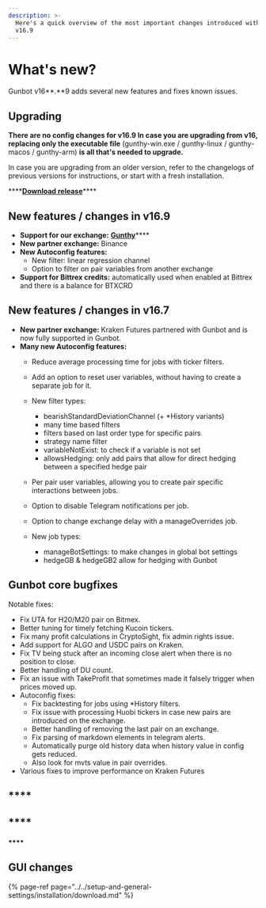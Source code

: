 ```yaml
---
description: >-
  Here's a quick overview of the most important changes introduced with Gunbot
  v16.9
---
```


# What's new?

Gunbot v16**.**9 adds several new features and fixes known issues. 

## **Upgrading**

**There are no config changes for v16.9 In case you are upgrading from v16, replacing only the executable file** \(gunthy-win.exe / gunthy-linux / gunthy-macos / gunthy-arm\) **is all that's needed to upgrade.**

In case you are upgrading from an older version, refer to the changelogs of previous versions for instructions, or start with a fresh installation.

\*\*\*\*[**Download release**](../../setup-and-general-settings/installation/download.md)\*\*\*\*



## New features / changes in v16.9

* **Support for our exchange:** [**Gunthy**](https://exchange.gunhty.org)\*\*\*\*
* **New partner exchange:** Binance
* **New Autoconfig features:** 
  * New filter: linear regression channel
  * Option to filter on pair variables from another exchange
* **Support for Bittrex credits:** automatically used when enabled at Bittrex and there is a balance for BTXCRD



## New features / changes in v16.7

* **New partner exchange:** Kraken Futures partnered with Gunbot and is now fully supported in Gunbot.
* **Many new Autoconfig features:** 
  * Reduce average processing time for jobs with ticker filters.
  * Add an option to reset user variables, without having to create a separate job for it.
  * New filter types: 
    * bearishStandardDeviationChannel \(+ \*History variants\)
    * many time based filters
    * filters based on last order type for specific pairs
    * strategy name filter
    * variableNotExist: to check if a variable is not set
    * allowsHedging: only add pairs that allow for direct hedging between a specified hedge pair
  * Per pair user variables, allowing you to create pair specific interactions between jobs.
  * Option to disable Telegram notifications per job.
  * Option to change exchange delay with a manageOverrides job.
  * New job types:

    * manageBotSettings: to make changes in global bot settings
    * hedgeGB & hedgeGB2 allow for hedging with Gunbot

  

## **Gunbot core bugfixes**

Notable fixes:

* Fix UTA for H20/M20 pair on Bitmex.
* Better tuning for timely fetching Kucoin tickers.
* Fix many profit calculations in CryptoSight, fix admin rights issue.
* Add support for ALGO and USDC pairs on Kraken.
* Fix TV being stuck after an incoming close alert when there is no position to close.
* Better handling of DU count.
* Fix an issue with TakeProfit that sometimes made it falsely trigger when prices moved up.
* Autoconfig fixes: 
  * Fix backtesting for jobs using \*History filters.
  * Fix issue with processing Huobi tickers in case new pairs are introduced on the exchange.
  * Better handling of removing the last pair on an exchange.
  * Fix parsing of markdown elements in telegram alerts.
  * Automatically purge old history data when history value in config gets reduced.
  * Also look for mvts value in pair overrides.
* Various fixes to improve performance on Kraken Futures

## \*\*\*\*

## \*\*\*\*



#### \*\*\*\*

## GUI changes

{% page-ref page="../../setup-and-general-settings/installation/download.md" %}

